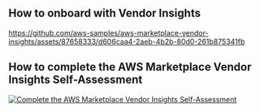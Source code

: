## How to onboard with Vendor Insights

https://github.com/aws-samples/aws-marketplace-vendor-insights/assets/87658333/d606caa4-2aeb-4b2b-80d0-261b875341fb



## How to complete the AWS Marketplace Vendor Insights Self-Assessment
[![Complete the AWS Marketplace Vendor Insights Self-Assessment](https://i.ytimg.com/an_webp/CZ6nVRIOLyE/mqdefault_6s.webp?du=3000&sqp=CKPZkZoG&rs=AOn4CLB1GX62iN4ZvZrcHqPTKpSAomOMBg)](https://www.youtube.com/watch?v=CZ6nVRIOLyE&t)
